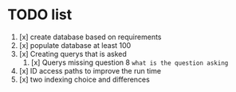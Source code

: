 # TODO list

1. [x] create database based on requirements
2. [x] populate database at least 100
3. [x] Creating querys that is asked
    1. [x] Querys missing question 8 `what is the question asking`
4. [x] ID access paths to improve the run time
5. [x] two indexing choice and differences